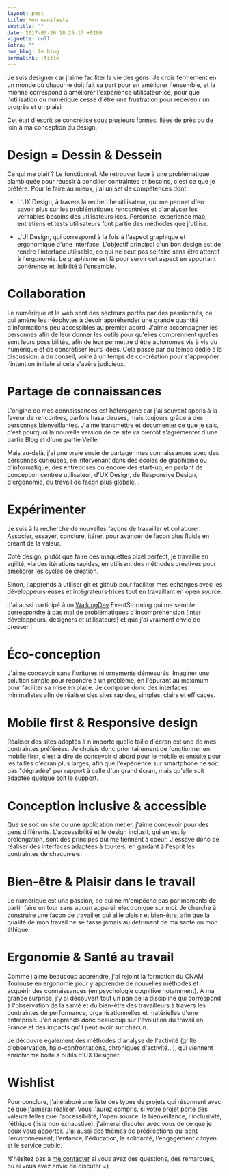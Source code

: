 ```yaml
---
layout: post
title: Mon manifeste
subtitle: ""
date: 2017-05-26 18:25:13 +0200
vignette: null
intro: ""
nom_blog: le blog
permalink: :title
---
```

Je suis designer car j'aime faciliter la vie des gens. Je crois fermement en un monde où chacun·e doit fait sa part pour en améliorer l'ensemble, et la mienne correspond à améliorer l'expérience utilisateur·ice, pour que l'utilisation du numérique cesse d'être une frustration pour redevenir un progrès et un plaisir.

Cet état d'esprit se concrétise sous plusieurs formes, liées de près ou de loin à ma conception du design.

# Design = Dessin & Dessein

Ce qui me plait ? Le fonctionnel. Me retrouver face à une problématique alambiquée pour réussir à concilier contraintes et besoins, c'est ce que je préfère. Pour le faire au mieux, j'ai un set de compétences dont:

- L'UX Design, à travers la recherche utilisateur, qui me permet d'en savoir plus sur les problématiques rencontrées et d'analyser les véritables besoins des utilisateurs·ices. Personae, experience map, entretiens et tests utilisateurs font partie des méthodes que j'utilise.

- L'UI Design, qui correspond à la fois à l'aspect graphique et ergonomique d'une interface. L'objectif principal d'un bon design est de rendre l'interface utilisable, ce qui ne peut pas se faire sans être attentif à l'ergonomie. Le graphisme est là pour servir cet aspect en apportant cohérence et lisibilité à l'ensemble.

# Collaboration

Le numérique et le web sont des secteurs portés par des passionnés, ce qui amène les néophytes à devoir appréhender une grande quantité d'informations peu accessibles au premier abord. J'aime accompagner les personnes afin de leur donner les outils pour qu'elles comprennent quelles sont leurs possibilités, afin de leur permettre d'être autonomes vis à vis du numérique et de concrétiser leurs idées. Cela passe par du temps dédié à la discussion, à du conseil, voire à un temps de co-création pour s'approprier l'intention initiale si cela s'avère judicieux.

# Partage de connaissances

L'origine de mes connaissances est hétérogène car j'ai souvent appris à la faveur de rencontres, parfois hasardeuses, mais toujours grâce à des personnes bienveillantes. J'aime transmettre et documenter ce que je sais, c'est pourquoi la nouvelle version de ce site va bientôt s'agrémenter d'une partie Blog et d'une partie Veille.

Mais au-delà, j'ai une vraie envie de partager mes connaissances avec des personnes curieuses, en intervenant dans des écoles de graphisme ou d'informatique, des entreprises ou encore des start-up, en parlant de conception centrée utilisateur, d'UX Design, de Responsive Design, d'ergonomie, du travail de façon plus globale…

# Expérimenter

Je suis à la recherche de nouvelles façons de travailler et collaborer. Associer, essayer, conclure, itérer, pour avancer de façon plus fluide en créant de la valeur.

Coté design, plutôt que faire des maquettes pixel perfect, je travaille en agilité, via des itérations rapides, en utilisant des méthodes créatives pour améliorer les cycles de création.

Sinon, j'apprends à utiliser git et github pour faciliter mes échanges avec les développeurs·euses et intégrateurs·trices tout en travaillant en open source.

J'ai aussi participé à un [WalkingDev](http://walkingdev.fr/) EventStorming qui me semble correspondre à pas mal de problématiques d'incompréhension (inter développeurs, designers et utilisateurs) et que j'ai vraiment envie de creuser !

# Éco-conception

J'aime concevoir sans fioritures ni ornements démesurés. Imaginer une solution simple pour répondre à un problème, en l'épurant au maximum pour faciliter sa mise en place. Je compose donc des interfaces minimalistes afin de réaliser des sites rapides, simples, clairs et efficaces.

# Mobile first & Responsive design

Réaliser des sites adaptés à n'importe quelle taille d'écran est une de mes contraintes préférées. Je choisis donc prioritairement de fonctionner en mobile first, c'est à dire de concevoir d'abord pour le mobile et ensuite pour les tailles d'écran plus larges, afin que l'expérience sur smartphone ne soit pas "dégradée" par rapport à celle d'un grand écran, mais qu'elle soit adaptée quelque soit le support.

# Conception inclusive & accessible

Que se soit un site ou une application métier, j'aime concevoir pour des gens différents. L'accessibilité et le design inclusif, qui en est la prolongation, sont des principes qui me tiennent à coeur. J'essaye donc de réaliser des interfaces adaptées à tou·te·s, en gardant à l'esprit les contraintes de chacun·e·s.

# Bien-être & Plaisir dans le travail

Le numérique est une passion, ce qui ne m'empêche pas par moments de partir faire un tour sans aucun appareil électronique sur moi.
Je cherche à construire une façon de travailler qui allie plaisir et bien-être, afin que la qualité de mon travail ne se fasse jamais au détriment de ma santé ou mon éthique.

# Ergonomie & Santé au travail

Comme j'aime beaucoup apprendre, j'ai rejoint la formation du CNAM Toulouse en ergonomie pour y apprendre de nouvelles méthodes et acquérir des connaissances (en psychologie cognitive notamment). A ma grande surprise, j'y ai découvert tout un pan de la discipline qui correspond à l'observation de la santé et du bien-être des travailleurs à travers les contraintes de performance, organisationnelles et matérielles d'une entreprise. J'en apprends donc beaucoup sur l'évolution du travail en France et des impacts qu'il peut avoir sur chacun.

Je découvre également des méthodes d'analyse de l'activité (grille d'observation, halo-confrontations, chroniques d'activité…), qui viennent enrichir ma boite à outils d'UX Designer.

# Wishlist

Pour conclure, j'ai élaboré une liste des types de projets qui résonnent avec ce que j'aimerai réaliser.
Vous l'aurez compris, si votre projet porte des valeurs telles que l'accessibilité, l'open source, la bienveillance, l'inclusivité, l'éthique (liste non exhaustive), j'aimerai discuter avec vous de ce que je peux vous apporter.
J'ai aussi des thèmes de prédilections qui sont l'environnement, l'enfance, l'éducation, la solidarité, l'engagement citoyen et le service public.

N'hésitez pas à [me contacter](http://www.maiwann.net/me_contacter/) si vous avez des questions, des remarques, ou si vous avez envie de discuter =)

